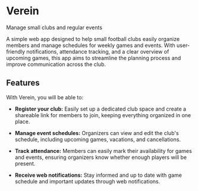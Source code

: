 # Verein 
Manage small clubs and regular events

A simple web app designed to help small football clubs easily organize members and manage schedules for weekly games and events. With user-friendly notifications, attendance tracking, and a clear overview of upcoming games, this app aims to streamline the planning process and improve communication across the club.

## Features

With Verein, you will be able to:

- **Register your club:** Easily set up a dedicated club space and create a shareable link for members to join, keeping everything organized in one place.

- **Manage event schedules:** Organizers can view and edit the club's schedule, including upcoming games, vacations, and cancellations.

- **Track attendance:** Members can easily mark their availability for games and events, ensuring organizers know whether enough players will be present.

- **Receive web notifications:** Stay informed and up to date with game schedule and important updates through web notifications.
